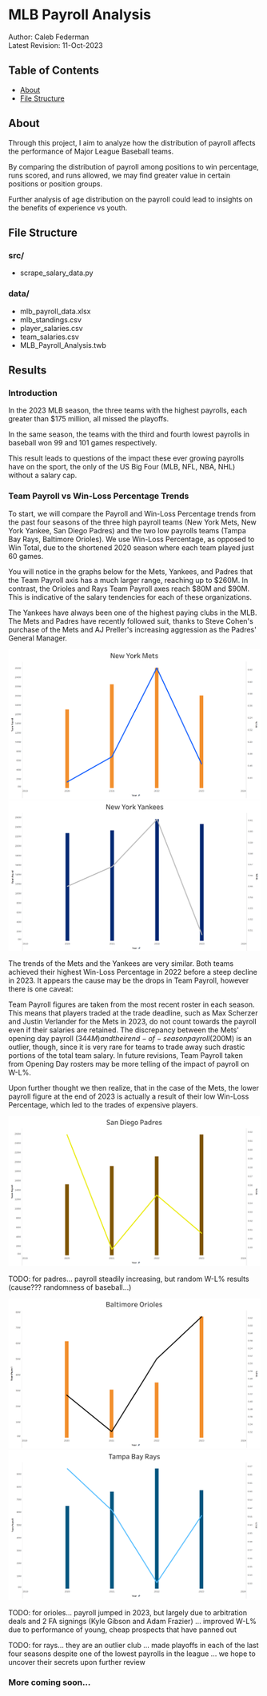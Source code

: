 # MLB Payroll Analysis

Author: Caleb Federman<br>
Latest Revision: 11-Oct-2023

## Table of Contents
- [About](#about)
- [File Structure](#file-structure)

## About

Through this project, I aim to analyze how the distribution of payroll affects the performance of Major League Baseball teams. 

By comparing the distribution of payroll among positions to win percentage, runs scored, and runs allowed, we may find greater value in certain positions or position groups. 

Further analysis of age distribution on the payroll could lead to insights on the benefits of experience vs youth.

## File Structure

### src/

 - scrape_salary_data.py

### data/

- mlb_payroll_data.xlsx
- mlb_standings.csv
- player_salaries.csv
- team_salaries.csv
- MLB_Payroll_Analysis.twb

## Results

### Introduction

In the 2023 MLB season, the three teams with the highest payrolls, each greater than $175 million, all missed the playoffs. 

In the same season, the teams with the third and fourth lowest payrolls in baseball won 99 and 101 games respectively.

This result leads to questions of the impact these ever growing payrolls have on the sport, the only of the US Big Four (MLB, NFL, NBA, NHL) without a salary cap.

### Team Payroll vs Win-Loss Percentage Trends

To start, we will compare the Payroll and Win-Loss Percentage trends from the past four seasons of the three high payroll teams (New York Mets, New York Yankee, San Diego Padres) and the two low payrolls teams (Tampa Bay Rays, Baltimore Orioles). We use Win-Loss Percentage, as opposed to Win Total, due to the shortened 2020 season where each team played just 60 games.

You will notice in the graphs below for the Mets, Yankees, and Padres that the Team Payroll axis has a much larger range, reaching up to $260M. In contrast, the Orioles and Rays Team Payroll axes reach $80M and $90M. This is indicative of the salary tendencies for each of these organizations. 

The Yankees have always been one of the highest paying clubs in the MLB. The Mets and Padres have recently followed suit, thanks to Steve Cohen's purchase of the Mets and AJ Preller's increasing aggression as the Padres' General Manager.

<img src="./img/mets_trend.png" alt="Mets Payroll vs W-L%" height="300"/>
<img src="./img/yankees_trend.png" alt="Yankees Payroll vs W-L%" height="300"/>

The trends of the Mets and the Yankees are very similar. Both teams achieved their highest Win-Loss Percentage in 2022 before a steep decline in 2023. It appears the cause may be the drops in Team Payroll, however there is one caveat: 

Team Payroll figures are taken from the most recent roster in each season. This means that players traded at the trade deadline, such as Max Scherzer and Justin Verlander for the Mets in 2023, do not count towards the payroll even if their salaries are retained. The discrepancy between the Mets' opening day payroll ($344M) and their end-of-season payroll ($200M) is an outlier, though, since it is very rare for teams to trade away such drastic portions of the total team salary. In future revisions, Team Payroll taken from Opening Day rosters may be more telling of the impact of payroll on W-L%.

Upon further thought we then realize, that in the case of the Mets, the lower payroll figure at the end of 2023 is actually a result of their low Win-Loss Percentage, which led to the trades of expensive players.

<img src="./img/padres_trend.png" alt="Padres Payroll vs W-L%" height="300"/>

TODO: for padres... payroll steadily increasing, but random W-L% results (cause??? randomness of baseball...)

<img src="./img/orioles_trend.png" alt="Orioles Payroll vs W-L%" height="300"/>
<img src="./img/rays_trend.png" alt="Rays Payroll vs W-L%" height="300"/>


TODO: for orioles... payroll jumped in 2023, but largely due to arbitration deals and 2 FA signings (Kyle Gibson and Adam Frazier) ... improved W-L% due to performance of young, cheap prospects that have panned out

TODO: for rays... they are an outlier club ... made playoffs in each of the last four seasons despite one of the lowest payrolls in the league ... we hope to uncover their secrets upon further review

### More coming soon...


